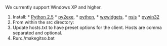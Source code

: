 We currently support Windows XP and higher.
  1. Install:
    * [Python 2.5](http://www.python.org/download/releases/2.5/)
    * [py2exe](http://www.py2exe.org/),
    * [python](http://www.python.org/download/),
    * [wxwidgets](http://wxpython.org/),
    * [nsis](http://nsis.sf.net)
    * [pywin32](http://sourceforge.net/project/showfiles.php?group_id=78018&package_id=79063&release_id=661475)
  1. From within the src directory:
  1. Update hosts.txt to have preset options for the client. Hosts are comma separated and optional.
  1. Run:./makegitso.bat
